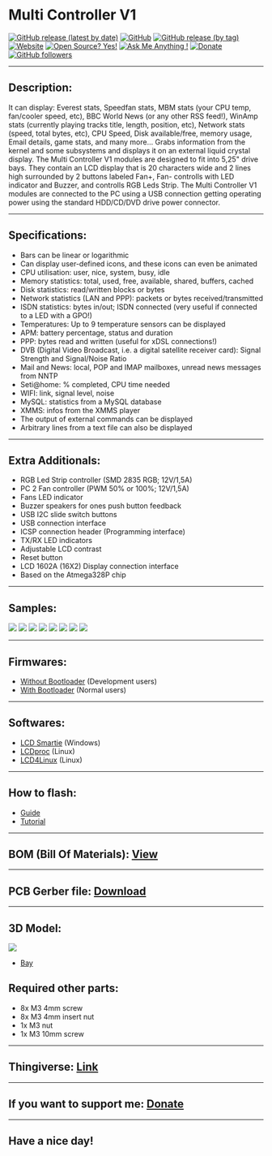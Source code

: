 # Multi Controller V1

[![GitHub release (latest by date)](https://img.shields.io/github/v/release/drcyberg/Multi_Controller_V1)](https://github.com/drcyberg/Multi_Controller_V1/releases/tag/V1.0)  [![GitHub](https://img.shields.io/github/license/drcyberg/Multi_Controller_V1)](https://github.com/drcyberg/Multi_Controller_V1/blob/master/LICENSE)  [![GitHub release (by tag)](https://img.shields.io/github/downloads/drcyberg/Multi_Controller_V1/V1.0/total)](https://github.com/drcyberg/Multi_Controller_V1/archive/master.zip)  [![Website](https://img.shields.io/website?up_message=Multi_Controller_V1&url=https%3A%2F%2Fdrcyberg.github.io%2FMulti_Controller_V1%2F)](https://drcyberg.github.io/MoonWalker_V1/)  [![Open Source? Yes!](https://badgen.net/badge/Open%20Source%20%3F/Yes%21/blue?icon=github)](https://github.com/drcyberg?tab=repositories)  [![Ask Me Anything !](https://img.shields.io/badge/Ask%20me-anything-1abc9c.svg)](https://github.com/drcyberg)  [![Donate](https://img.shields.io/badge/Donate-PayPal-green.svg)](https://www.paypal.me/Kunee82)  [![GitHub followers](https://img.shields.io/github/followers/drcyberg?style=social)](https://github.com/drcyberg?tab=followers)

---

## Description:

It can display: Everest stats, Speedfan stats, MBM stats (your CPU temp, fan/cooler speed, etc), BBC World News (or any other RSS feed!), WinAmp stats (currently playing tracks title, length, position, etc), Network stats (speed, total bytes, etc), CPU Speed, Disk available/free, memory usage, Email details, game stats, and many more...
Grabs information from the kernel and some subsystems and displays it on an external liquid crystal display.
The Multi Controller V1 modules are designed to fit into 5,25" drive bays. They contain an LCD display that is 20 characters wide and 2 lines high surrounded by 2 buttons labeled Fan+, Fan- controlls with LED indicator and Buzzer, and controlls RGB Leds Strip.
The Multi Controller V1 modules are connected to the PC using a USB connection getting operating power using the standard HDD/CD/DVD drive power connector.

---

## Specifications:

- Bars can be linear or logarithmic
- Can display user-defined icons, and these icons can even be animated
- CPU utilisation: user, nice, system, busy, idle
- Memory statistics: total, used, free, available, shared, buffers, cached
- Disk statistics: read/written blocks or bytes
- Network statistics (LAN and PPP): packets or bytes received/transmitted
- ISDN statistics: bytes in/out; ISDN connected (very useful if connected to a LED with a GPO!)
- Temperatures: Up to 9 temperature sensors can be displayed
- APM: battery percentage, status and duration
- PPP: bytes read and written (useful for xDSL connections!)
- DVB (Digital Video Broadcast, i.e. a digital satellite receiver card): Signal Strength and Signal/Noise Ratio
- Mail and News: local, POP and IMAP mailboxes, unread news messages from NNTP
- Seti@home: % completed, CPU time needed
- WIFI: link, signal level, noise
- MySQL: statistics from a MySQL database
- XMMS: infos from the XMMS player
- The output of external commands can be displayed
- Arbitrary lines from a text file can also be displayed

---

## Extra Additionals:

- RGB Led Strip controller (SMD 2835 RGB; 12V/1,5A)
- PC 2 Fan controller (PWM 50% or 100%; 12V/1,5A)
- Fans LED indicator
- Buzzer speakers for ones push button feedback
- USB I2C slide switch buttons
- USB connection interface
- ICSP connection header (Programming interface)
- TX/RX LED indicators
- Adjustable LCD contrast
- Reset button
- LCD 1602A (16X2) Display connection interface
- Based on the Atmega328P chip

---

## Samples:

![](/Documents/1.jpg)
![](/Documents/2.jpg)
![](/Documents/3.jpg)
![](/Documents/8.jpg)
![](/Documents/7.jpg)
![](/Documents/6.jpg)
![](/Documents/5.jpg)
![](/Documents/9.jpg)

---

## Firmwares:

- [Without Bootloader](https://github.com/drcyberg/Multi_Controller_V1/blob/master/Firmwares/multi_controller.hex "Without Bootloader") (Development users)
- [With Bootloader](https://github.com/drcyberg/Multi_Controller_V1/blob/master/Firmwares/multi_controller_with_bootloader.hex "With Bootloader") (Normal users)

---

## Softwares:

- [LCD Smartie](http://lcdsmartie.sourceforge.net/ "LCD Smartie") (Windows)
- [LCDproc](http://lcdproc.omnipotent.net/ "LCDproc") (Linux)
- [LCD4Linux](https://lcd4linux.bulix.org/ "LCD4Linux") (Linux)

---

## How to flash:

- [Guide](https://www.arduino.cc/en/Guide/ArduinoISP "Guide")
- [Tutorial](https://www.arduino.cc/en/tutorial/arduinoISP "Tutorial")

---

## BOM (Bill Of Materials): [View](https://htmlpreview.github.io/?https://github.com/drcyberg/Multi_Controller_V1/blob/master/Documents/mc_bom.html "View")

---

## PCB Gerber file: [Download](https://github.com/drcyberg/Multi_Controller_V1/blob/master/Manufacturing/multi_controller.zip "Download")

---

## 3D Model:

![](/Documents/multi_controller.jpg)

- [Bay](https://github.com/drcyberg/Multi_Controller_V1/blob/master/stl/multi_controller.stl "Bay")

## Required other parts:

- 8x M3 4mm screw
- 8x M3 4mm insert nut
- 1x M3 nut
- 1x M3 10mm screw

---

## Thingiverse: [Link](https://www.thingiverse.com/thing:4270109 "Link")

---

## If you want to support me: [Donate](https://www.paypal.me/Kunee82 "Donate")

---

## Have a nice day!
